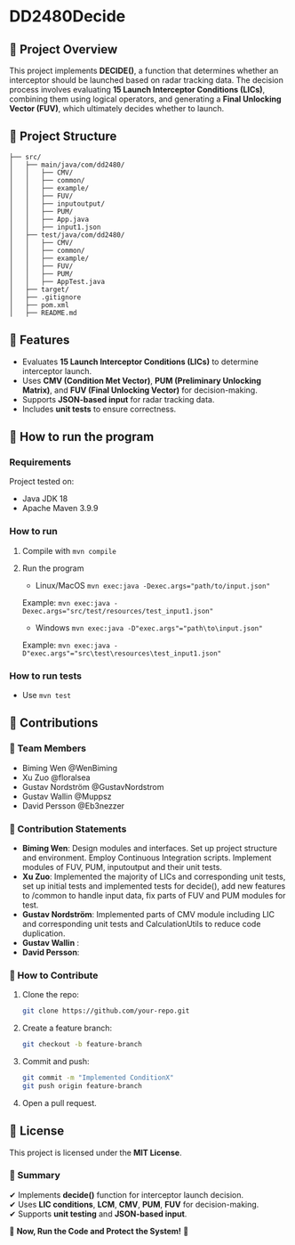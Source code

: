 # DD2480Decide

## **📌 Project Overview**
This project implements **DECIDE()**, a function that determines whether an interceptor should be launched based on radar tracking data. The decision process involves evaluating **15 Launch Interceptor Conditions (LICs)**, combining them using logical operators, and generating a **Final Unlocking Vector (FUV)**, which ultimately decides whether to launch.

## **📂 Project Structure**
```
├── src/
│   ├── main/java/com/dd2480/
│   │   ├── CMV/
│   │   ├── common/
│   │   ├── example/
│   │   ├── FUV/
│   │   ├── inputoutput/
│   │   ├── PUM/
│   │   ├── App.java
│   │   ├── input1.json
│   ├── test/java/com/dd2480/
│   │   ├── CMV/
│   │   ├── common/
│   │   ├── example/
│   │   ├── FUV/
│   │   ├── PUM/
│   │   ├── AppTest.java
│   ├── target/
│   ├── .gitignore
│   ├── pom.xml
│   ├── README.md
```

## **🔹 Features**
- Evaluates **15 Launch Interceptor Conditions (LICs)** to determine interceptor launch.
- Uses **CMV (Condition Met Vector)**, **PUM (Preliminary Unlocking Matrix)**, and **FUV (Final Unlocking Vector)** for decision-making.
- Supports **JSON-based input** for radar tracking data.
- Includes **unit tests** to ensure correctness.

## **🏃 How to run the program**

### Requirements
Project tested on: 
- Java JDK 18
- Apache Maven 3.9.9

### How to run

1. Compile with ```mvn compile```
2. Run the program 
   - Linux/MacOS ```mvn exec:java -Dexec.args="path/to/input.json"```
   
   Example:
   ```mvn exec:java -Dexec.args="src/test/resources/test_input1.json"```
   - Windows ```mvn exec:java -D"exec.args"="path\to\input.json"```
   
   Example:
    ```mvn exec:java -D"exec.args"="src\test\resources\test_input1.json"```

### How to run tests

- Use ```mvn test```

## **📌 Contributions**
### **🔹 Team Members**
- Biming Wen @WenBiming
- Xu Zuo @floralsea
- Gustav Nordström @GustavNordstrom
- Gustav Wallin @Muppsz
- David Persson @Eb3nezzer

### **🔹 Contribution Statements**
- **Biming Wen**: Design modules and interfaces. Set up project structure and environment. Employ Continuous Integration scripts. Implement modules of FUV, PUM, inputoutput and their unit tests.
- **Xu Zuo**: Implemented the majority of LICs and corresponding unit tests, set up initial tests and implemented tests for decide(), add new features to /common to handle input data, fix parts of FUV and PUM modules for test.
- **Gustav Nordström**:
Implemented parts of CMV module including LIC and corresponding unit tests and CalculationUtils to reduce code duplication.
- **Gustav Wallin** :
- **David Persson**:

### **🔹 How to Contribute**
1. Clone the repo:
   ```sh
   git clone https://github.com/your-repo.git
   ```
2. Create a feature branch:
   ```sh
   git checkout -b feature-branch
   ```
3. Commit and push:
   ```sh
   git commit -m "Implemented ConditionX"
   git push origin feature-branch
   ```
4. Open a pull request.

## **📜 License**
This project is licensed under the **MIT License**.

### **🎯 Summary**
✔ Implements **decide()** function for interceptor launch decision.  
✔ Uses **LIC conditions**, **LCM**, **CMV**, **PUM**, **FUV** for decision-making.  
✔ Supports **unit testing** and **JSON-based input**.  

🚀 **Now, Run the Code and Protect the System!** 🚀
